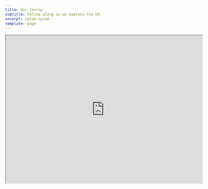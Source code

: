 ```yaml
---
title: Our Journy
subtitle: Follow along as we explore the US.
excerpt: lorem-ipsum
template: page
---
```


<iframe src="https://www.google.com/maps/d/embed?mid=1OBWC487Gxy9lyNo3n7sOYiyierre1QWL" width="640" height="480"></iframe>